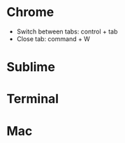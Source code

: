 # Chrome

- Switch between tabs: control + tab
- Close tab: command + W

# Sublime

# Terminal

# Mac
